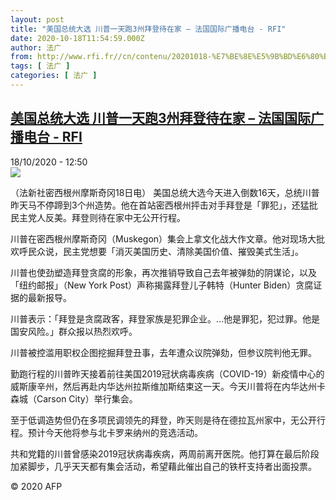 ```yaml
---
layout: post
title: "美国总统大选 川普一天跑3州拜登待在家 – 法国国际广播电台 - RFI"
date: 2020-10-18T11:54:59.000Z
author: 法广
from: http://www.rfi.fr//cn/contenu/20201018-%E7%BE%8E%E5%9B%BD%E6%80%BB%E7%BB%9F%E5%A4%A7%E9%80%89-%E5%B7%9D%E6%99%AE%E4%B8%80%E5%A4%A9%E8%B7%913%E5%B7%9E%E6%8B%9C%E7%99%BB%E5%BE%85%E5%9C%A8%E5%AE%B6
tags: [ 法广 ]
categories: [ 法广 ]
---
```

<!--1603022099000-->
[美国总统大选 川普一天跑3州拜登待在家 – 法国国际广播电台 - RFI](http://www.rfi.fr//cn/contenu/20201018-%E7%BE%8E%E5%9B%BD%E6%80%BB%E7%BB%9F%E5%A4%A7%E9%80%89-%E5%B7%9D%E6%99%AE%E4%B8%80%E5%A4%A9%E8%B7%913%E5%B7%9E%E6%8B%9C%E7%99%BB%E5%BE%85%E5%9C%A8%E5%AE%B6)
------

<div>
<div>18/10/2020 - 12:50</div><img src="https://s.rfi.fr/media/display/4ac5cd0c-1131-11eb-bd53-005056a964fe/w:310/p:16x9/int0014b.201018185001.jpg"><div class="t-content__body u-clearfix">            <p>（法新社密西根州摩斯奇冈18日电）    美国总统大选今天进入倒数16天，总统川普昨天马不停蹄到3个州造势。他在首站密西根州抨击对手拜登是「罪犯」，还猛批民主党人反美。拜登则待在家中无公开行程。</p><p>    川普在密西根州摩斯奇冈（Muskegon）集会上拿文化战大作文章。他对现场大批欢呼民众说，民主党想要「消灭美国历史、清除美国价值、摧毁美式生活」。</p><p>    川普也使劲塑造拜登贪腐的形象，再次推销导致自己去年被弹劾的阴谋论，以及「纽约邮报」（New York Post）声称揭露拜登儿子韩特（Hunter Biden）贪腐证据的最新报导。</p><p>    川普表示：「拜登是贪腐政客，拜登家族是犯罪企业。…他是罪犯，犯过罪。他是国安风险。」群众报以热烈欢呼。</p><p>    川普被控滥用职权企图挖掘拜登丑事，去年遭众议院弹劾，但参议院判他无罪。</p><p>    勤跑行程的川普昨天接着前往美国2019冠状病毒疾病（COVID-19）新疫情中心的威斯康辛州，然后再赴内华达州拉斯维加斯结束这一天。今天川普将在内华达州卡森城（Carson City）举行集会。</p><p>    至于低调造势但仍在多项民调领先的拜登，昨天则是待在德拉瓦州家中，无公开行程。预计今天他将参与北卡罗来纳州的竞选活动。</p><p>    共和党籍的川普曾感染2019冠状病毒疾病，两周前离开医院。他打算在最后阶段加紧脚步，几乎天天都有集会活动，希望藉此催出自己的铁杆支持者出面投票。</p>            <p class="t-copyright">© 2020 AFP</p>        </div>
</div>
